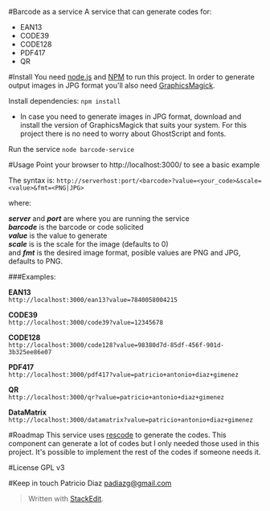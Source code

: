 #Barcode as a service
A service that can generate codes for:
* EAN13
* CODE39
* CODE128
* PDF417
* QR

#Install
You need [node.js](https://nodejs.org) and [NPM](https://www.npmjs.com/) to run this project. In order to generate output images in JPG format you'll also need [GraphicsMagick](http://www.graphicsmagick.org/).

Install dependencies:
``npm install``

* In case you need to generate images in JPG format, download and install the version of GraphicsMagick that suits your system. For this project there is no need to worry about GhostScript and fonts.

Run the service
``node barcode-service``

#Usage
Point your browser to http://localhost:3000/ to see a basic example

The syntax is: 
`http://serverhost:port/<barcode>?value=<your_code>&scale=<value>&fmt=<PNG|JPG>`

where:

___server___ and ___port___ are where you are running the service  
___barcode___ is the barcode or code solicited  
___value___ is the value to generate  
___scale___ is is the scale for the image (defaults to 0)  
and ___fmt___ is the desired image format, posible values are PNG and JPG, defaults to PNG.

###Examples:

**EAN13**  
`http://localhost:3000/ean13?value=7840058004215`

**CODE39**  
`http://localhost:3000/code39?value=12345678`

**CODE128**  
`http://localhost:3000/code128?value=98380d7d-85df-456f-901d-3b325ee86e07`

**PDF417**  
`http://localhost:3000/pdf417?value=patricio+antonio+diaz+gimenez`

**QR**  
`http://localhost:3000/qr?value=patricio+antonio+diaz+gimenez`

**DataMatrix**  
`http://localhost:3000/datamatrix?value=patricio+antonio+diaz+gimenez`

#Roadmap
This service uses [rescode](https://www.npmjs.com/package/rescode) to generate the codes. This component can generate a lot of codes but I only needed those used in this project. It's possible to implement the rest of the codes if someone needs it. 

#License
GPL v3

#Keep in touch
Patricio Diaz <padiazg@gmail.com>  

> Written with [StackEdit](https://stackedit.io/).
